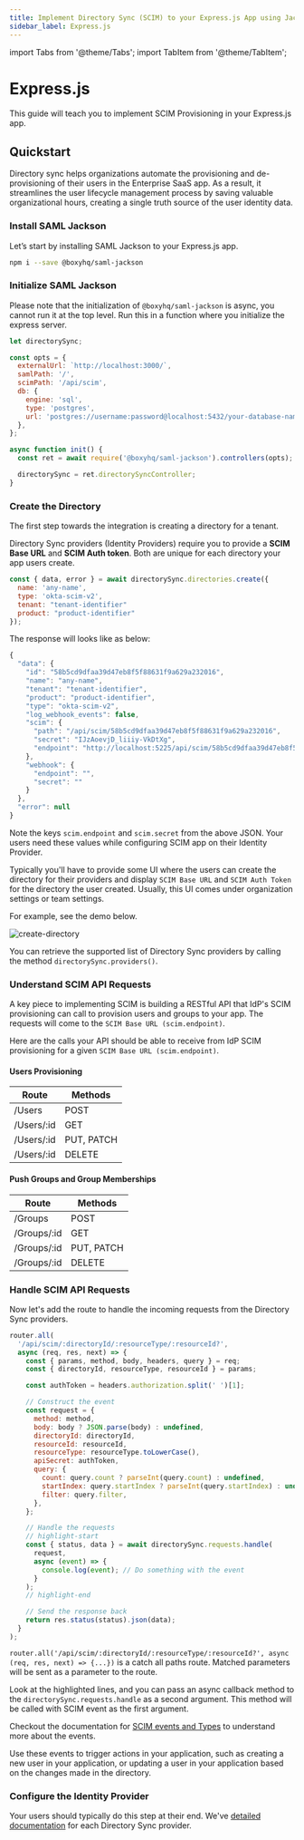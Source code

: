 ```yaml
---
title: Implement Directory Sync (SCIM) to your Express.js App using Jackson
sidebar_label: Express.js
---
```


import Tabs from '@theme/Tabs';
import TabItem from '@theme/TabItem';

# Express.js

This guide will teach you to implement SCIM Provisioning in your Express.js app.

## Quickstart

Directory sync helps organizations automate the provisioning and de-provisioning of their users in the Enterprise SaaS app. As a result, it streamlines the user lifecycle management process by saving valuable organizational hours, creating a single truth source of the user identity data.

### Install SAML Jackson

Let’s start by installing SAML Jackson to your Express.js app.

```bash
npm i --save @boxyhq/saml-jackson
```

### Initialize SAML Jackson

Please note that the initialization of `@boxyhq/saml-jackson` is async, you cannot run it at the top level. Run this in a function where you initialize the express server.

```javascript
let directorySync;

const opts = {
  externalUrl: `http://localhost:3000/`,
  samlPath: '/',
  scimPath: '/api/scim',
  db: {
    engine: 'sql',
    type: 'postgres',
    url: 'postgres://username:password@localhost:5432/your-database-name',
  },
};

async function init() {
  const ret = await require('@boxyhq/saml-jackson').controllers(opts);

  directorySync = ret.directorySyncController;
}
```

### Create the Directory

The first step towards the integration is creating a directory for a tenant.

Directory Sync providers (Identity Providers) require you to provide a **SCIM Base URL** and **SCIM Auth token**. Both are unique for each directory your app users create.

```javascript
const { data, error } = await directorySync.directories.create({
  name: 'any-name',
  type: 'okta-scim-v2',
  tenant: "tenant-identifier"
  product: "product-identifier"
});
```

The response will looks like as below:

```javascript
{
  "data": {
    "id": "58b5cd9dfaa39d47eb8f5f88631f9a629a232016",
    "name": "any-name",
    "tenant": "tenant-identifier",
    "product": "product-identifier",
    "type": "okta-scim-v2",
    "log_webhook_events": false,
    "scim": {
      "path": "/api/scim/58b5cd9dfaa39d47eb8f5f88631f9a629a232016",
      "secret": "IJzAoevjD_liiiy-VkDtXg",
      "endpoint": "http://localhost:5225/api/scim/58b5cd9dfaa39d47eb8f5f88631f9a629a232016"
    },
    "webhook": {
      "endpoint": "",
      "secret": ""
    }
  },
  "error": null
}
```

Note the keys `scim.endpoint` and `scim.secret` from the above JSON. Your users need these values while configuring SCIM app on their Identity Provider.

Typically you'll have to provide some UI where the users can create the directory for their providers and display `SCIM Base URL` and `SCIM Auth Token` for the directory the user created. Usually, this UI comes under organization settings or team settings.

For example, see the demo below.

![create-directory](/videos/create-directory.gif)

You can retrieve the supported list of Directory Sync providers by calling the method `directorySync.providers()`.

### Understand SCIM API Requests

A key piece to implementing SCIM is building a RESTful API that IdP's SCIM provisioning can call to provision users and groups to your app. The requests will come to the `SCIM Base URL (scim.endpoint)`.

Here are the calls your API should be able to receive from IdP SCIM provisioning for a given `SCIM Base URL (scim.endpoint)`.

#### Users Provisioning

| Route      | Methods    |
| ---------- | ---------- |
| /Users     | POST       |
| /Users/:id | GET        |
| /Users/:id | PUT, PATCH |
| /Users/:id | DELETE     |

#### Push Groups and Group Memberships

| Route       | Methods    |
| ----------- | ---------- |
| /Groups     | POST       |
| /Groups/:id | GET        |
| /Groups/:id | PUT, PATCH |
| /Groups/:id | DELETE     |

### Handle SCIM API Requests

Now let's add the route to handle the incoming requests from the Directory Sync providers.

```javascript
router.all(
  '/api/scim/:directoryId/:resourceType/:resourceId?',
  async (req, res, next) => {
    const { params, method, body, headers, query } = req;
    const { directoryId, resourceType, resourceId } = params;

    const authToken = headers.authorization.split(' ')[1];

    // Construct the event
    const request = {
      method: method,
      body: body ? JSON.parse(body) : undefined,
      directoryId: directoryId,
      resourceId: resourceId,
      resourceType: resourceType.toLowerCase(),
      apiSecret: authToken,
      query: {
        count: query.count ? parseInt(query.count) : undefined,
        startIndex: query.startIndex ? parseInt(query.startIndex) : undefined,
        filter: query.filter,
      },
    };

    // Handle the requests
    // highlight-start
    const { status, data } = await directorySync.requests.handle(
      request,
      async (event) => {
        console.log(event); // Do something with the event
      }
    );
    // highlight-end

    // Send the response back
    return res.status(status).json(data);
  }
);
```

`router.all('/api/scim/:directoryId/:resourceType/:resourceId?', async (req, res, next) => {...})` is a catch all paths route. Matched parameters will be sent as a parameter to the route.

Look at the highlighted lines, and you can pass an async callback method to the `directorySync.requests.handle` as a second argument. This method will be called with SCIM event as the first argument.

Checkout the documentation for [SCIM events and Types](/docs/directory-sync/events) to understand more about the events.

Use these events to trigger actions in your application, such as creating a new user in your application, or updating a user in your application based on the changes made in the directory.

### Configure the Identity Provider

Your users should typically do this step at their end. We've [detailed documentation](/docs/directory-sync/providers/) for each Directory Sync provider.
